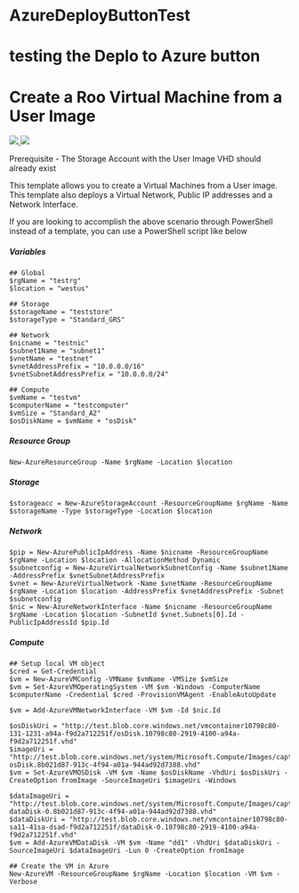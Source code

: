 # AzureDeployButtonTest
# testing the Deplo to Azure button

# Create a Roo Virtual Machine from a User Image

<a href="https://portal.azure.com/#create/Microsoft.Template/uri/https%3A%2F%2Fraw.githubusercontent.com%2FAzure%2Fazure-quickstart-templates%2Fmaster%2F101-vm-from-user-image%2Fazuredeploy.json" target="_blank">
    <img src="http://azuredeploy.net/deploybutton.png"/>
</a>
<a href="http://armviz.io/#/?load=https%3A%2F%2Fraw.githubusercontent.com%2FAzure%2Fazure-quickstart-templates%2Fmaster%2F101-vm-from-user-image%2Fazuredeploy.json" target="_blank">
    <img src="http://armviz.io/visualizebutton.png"/>
</a>

Prerequisite - The Storage Account with the User Image VHD should already exist

This template allows you to create a Virtual Machines from a User image. This template also deploys a Virtual Network, Public IP addresses and a Network Interface.

If you are looking to accomplish the above scenario through PowerShell instead of a template, you can use a PowerShell script like below

##### Variables
    ## Global
    $rgName = "testrg"
    $location = "westus"

    ## Storage
    $storageName = "teststore"
    $storageType = "Standard_GRS"

    ## Network
    $nicname = "testnic"
    $subnet1Name = "subnet1"
    $vnetName = "testnet"
    $vnetAddressPrefix = "10.0.0.0/16"
    $vnetSubnetAddressPrefix = "10.0.0.0/24"

    ## Compute
    $vmName = "testvm"
    $computerName = "testcomputer"
    $vmSize = "Standard_A2"
    $osDiskName = $vmName + "osDisk"

##### Resource Group
    New-AzureResourceGroup -Name $rgName -Location $location

##### Storage
    $storageacc = New-AzureStorageAccount -ResourceGroupName $rgName -Name $storageName -Type $storageType -Location $location

##### Network
    $pip = New-AzurePublicIpAddress -Name $nicname -ResourceGroupName $rgName -Location $location -AllocationMethod Dynamic
    $subnetconfig = New-AzureVirtualNetworkSubnetConfig -Name $subnet1Name -AddressPrefix $vnetSubnetAddressPrefix
    $vnet = New-AzureVirtualNetwork -Name $vnetName -ResourceGroupName $rgName -Location $location -AddressPrefix $vnetAddressPrefix -Subnet $subnetconfig
    $nic = New-AzureNetworkInterface -Name $nicname -ResourceGroupName $rgName -Location $location -SubnetId $vnet.Subnets[0].Id -PublicIpAddressId $pip.Id

##### Compute
    ## Setup local VM object
    $cred = Get-Credential
    $vm = New-AzureVMConfig -VMName $vmName -VMSize $vmSize
    $vm = Set-AzureVMOperatingSystem -VM $vm -Windows -ComputerName $computerName -Credential $cred -ProvisionVMAgent -EnableAutoUpdate

    $vm = Add-AzureVMNetworkInterface -VM $vm -Id $nic.Id

    $osDiskUri = "http://test.blob.core.windows.net/vmcontainer10798c80-131-1231-a94a-f9d2a712251f/osDisk.10798c80-2919-4100-a94a-f9d2a712251f.vhd"
    $imageUri = "http://test.blob.core.windows.net/system/Microsoft.Compute/Images/captured/image-osDisk.8b021d87-913c-4f94-a01a-944ad92d7388.vhd"
    $vm = Set-AzureVMOSDisk -VM $vm -Name $osDiskName -VhdUri $osDiskUri -CreateOption fromImage -SourceImageUri $imageUri -Windows

    $dataImageUri = "http://test.blob.core.windows.net/system/Microsoft.Compute/Images/captured/image-dataDisk-0.8b021d87-913c-4f94-a01a-944ad92d7388.vhd"
    $dataDiskUri = "http://test.blob.core.windows.net/vmcontainer10798c80-sa11-41sa-dsad-f9d2a712251f/dataDisk-0.10798c80-2919-4100-a94a-f9d2a712251f.vhd"
    $vm = Add-AzureVMDataDisk -VM $vm -Name "dd1" -VhdUri $dataDiskUri -SourceImageUri $dataImageUri -Lun 0 -CreateOption fromImage

    ## Create the VM in Azure
    New-AzureVM -ResourceGroupName $rgName -Location $location -VM $vm -Verbose
